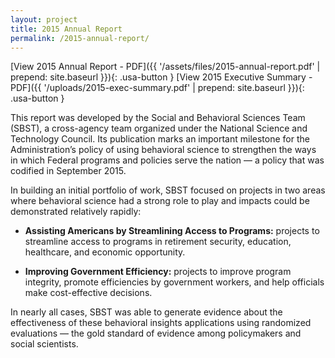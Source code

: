 ```yaml
---
layout: project
title: 2015 Annual Report
permalink: /2015-annual-report/
---
```


[View 2015 Annual Report - PDF]({{ '/assets/files/2015-annual-report.pdf' | prepend: site.baseurl }}){: .usa-button }
[View 2015 Executive Summary - PDF]({{ '/uploads/2015-exec-summary.pdf' | prepend: site.baseurl }}){: .usa-button }

This report was developed by the Social and Behavioral Sciences Team (SBST), a cross-agency team organized under the National Science and Technology Council. Its publication marks an important milestone for the Administration’s policy of using behavioral science to strengthen the ways in which Federal programs and policies serve the nation — a policy that was codified in September 2015.

In building an initial portfolio of work, SBST focused on projects in two areas where behavioral science had a strong role to play and impacts could be demonstrated relatively rapidly:

- **Assisting Americans by Streamlining Access to Programs:** projects to streamline access to programs in retirement security, education, healthcare, and economic opportunity.

- **Improving Government Efficiency:** projects to improve program integrity, promote efficiencies by government workers, and help officials make cost-effective decisions.

In nearly all cases, SBST was able to generate evidence about the effectiveness of these behavioral insights applications using randomized evaluations — the gold standard of evidence among policymakers and social scientists.







<br>
